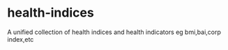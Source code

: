 # health-indices
A unified collection of health indices and health indicators eg bmi,bai,corp index,etc
